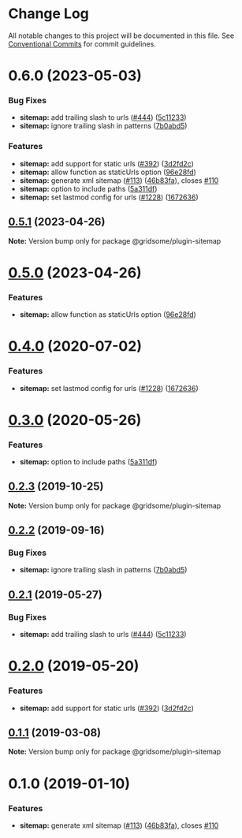 # Change Log

All notable changes to this project will be documented in this file.
See [Conventional Commits](https://conventionalcommits.org) for commit guidelines.

# 0.6.0 (2023-05-03)


### Bug Fixes

* **sitemap:** add trailing slash to urls ([#444](https://github.com/gridsome/gridsome/tree/master/packages/plugin-sitemap/issues/444)) ([5c11233](https://github.com/gridsome/gridsome/tree/master/packages/plugin-sitemap/commit/5c11233a218c833437a6689fb8bdc9744e0ac684))
* **sitemap:** ignore trailing slash in patterns ([7b0abd5](https://github.com/gridsome/gridsome/tree/master/packages/plugin-sitemap/commit/7b0abd55a0eac51e8fe589f8490117ee3ba3e884))


### Features

* **sitemap:** add support for static urls ([#392](https://github.com/gridsome/gridsome/tree/master/packages/plugin-sitemap/issues/392)) ([3d2fd2c](https://github.com/gridsome/gridsome/tree/master/packages/plugin-sitemap/commit/3d2fd2c57b07956dd88b08573c0cca80ca81e5e3))
* **sitemap:** allow function as staticUrls option ([96e28fd](https://github.com/gridsome/gridsome/tree/master/packages/plugin-sitemap/commit/96e28fd8a0c49636184c64ecde73c5ef15616b4c))
* **sitemap:** generate xml sitemap ([#113](https://github.com/gridsome/gridsome/tree/master/packages/plugin-sitemap/issues/113)) ([46b83fa](https://github.com/gridsome/gridsome/tree/master/packages/plugin-sitemap/commit/46b83fa0a39c1b782c2bd255f678c2818d181091)), closes [#110](https://github.com/gridsome/gridsome/tree/master/packages/plugin-sitemap/issues/110)
* **sitemap:** option to include paths ([5a311df](https://github.com/gridsome/gridsome/tree/master/packages/plugin-sitemap/commit/5a311dfdc8775933f7586f00fefa6695e69a096f))
* **sitemap:** set lastmod config for urls ([#1228](https://github.com/gridsome/gridsome/tree/master/packages/plugin-sitemap/issues/1228)) ([1672636](https://github.com/gridsome/gridsome/tree/master/packages/plugin-sitemap/commit/16726365c4ab5dd1aaad57de268f8e284cb05dbc))





## [0.5.1](https://github.com/gridsome/gridsome/tree/master/packages/plugin-sitemap/compare/@gridsome/plugin-sitemap@0.5.0...@gridsome/plugin-sitemap@0.5.1) (2023-04-26)

**Note:** Version bump only for package @gridsome/plugin-sitemap





# [0.5.0](https://github.com/gridsome/gridsome/tree/master/packages/plugin-sitemap/compare/@gridsome/plugin-sitemap@0.4.0...@gridsome/plugin-sitemap@0.5.0) (2023-04-26)


### Features

* **sitemap:** allow function as staticUrls option ([96e28fd](https://github.com/gridsome/gridsome/tree/master/packages/plugin-sitemap/commit/96e28fd8a0c49636184c64ecde73c5ef15616b4c))





# [0.4.0](https://github.com/gridsome/gridsome/tree/master/packages/plugin-sitemap/compare/@gridsome/plugin-sitemap@0.3.0...@gridsome/plugin-sitemap@0.4.0) (2020-07-02)


### Features

* **sitemap:** set lastmod config for urls ([#1228](https://github.com/gridsome/gridsome/tree/master/packages/plugin-sitemap/issues/1228)) ([1672636](https://github.com/gridsome/gridsome/tree/master/packages/plugin-sitemap/commit/16726365c4ab5dd1aaad57de268f8e284cb05dbc))





# [0.3.0](https://github.com/gridsome/gridsome/tree/master/packages/plugin-sitemap/compare/@gridsome/plugin-sitemap@0.2.3...@gridsome/plugin-sitemap@0.3.0) (2020-05-26)


### Features

* **sitemap:** option to include paths ([5a311df](https://github.com/gridsome/gridsome/tree/master/packages/plugin-sitemap/commit/5a311dfdc8775933f7586f00fefa6695e69a096f))





## [0.2.3](https://github.com/gridsome/gridsome/tree/master/packages/plugin-sitemap/compare/@gridsome/plugin-sitemap@0.2.2...@gridsome/plugin-sitemap@0.2.3) (2019-10-25)

**Note:** Version bump only for package @gridsome/plugin-sitemap





## [0.2.2](https://github.com/gridsome/gridsome/tree/master/packages/plugin-sitemap/compare/@gridsome/plugin-sitemap@0.2.1...@gridsome/plugin-sitemap@0.2.2) (2019-09-16)


### Bug Fixes

* **sitemap:** ignore trailing slash in patterns ([7b0abd5](https://github.com/gridsome/gridsome/tree/master/packages/plugin-sitemap/commit/7b0abd5))





## [0.2.1](https://github.com/gridsome/gridsome/tree/master/packages/plugin-sitemap/compare/@gridsome/plugin-sitemap@0.2.0...@gridsome/plugin-sitemap@0.2.1) (2019-05-27)


### Bug Fixes

* **sitemap:** add trailing slash to urls ([#444](https://github.com/gridsome/gridsome/tree/master/packages/plugin-sitemap/issues/444)) ([5c11233](https://github.com/gridsome/gridsome/tree/master/packages/plugin-sitemap/commit/5c11233))





# [0.2.0](https://github.com/gridsome/gridsome/tree/master/packages/plugin-sitemap/compare/@gridsome/plugin-sitemap@0.1.1...@gridsome/plugin-sitemap@0.2.0) (2019-05-20)


### Features

* **sitemap:** add support for static urls ([#392](https://github.com/gridsome/gridsome/tree/master/packages/plugin-sitemap/issues/392)) ([3d2fd2c](https://github.com/gridsome/gridsome/tree/master/packages/plugin-sitemap/commit/3d2fd2c))





## [0.1.1](https://github.com/gridsome/gridsome/tree/master/packages/plugin-sitemap/compare/@gridsome/plugin-sitemap@0.1.0...@gridsome/plugin-sitemap@0.1.1) (2019-03-08)

**Note:** Version bump only for package @gridsome/plugin-sitemap





<a name="0.1.0"></a>
# 0.1.0 (2019-01-10)


### Features

* **sitemap:** generate xml sitemap ([#113](https://github.com/gridsome/gridsome/tree/master/packages/plugin-sitemap/issues/113)) ([46b83fa](https://github.com/gridsome/gridsome/tree/master/packages/plugin-sitemap/commit/46b83fa)), closes [#110](https://github.com/gridsome/gridsome/tree/master/packages/plugin-sitemap/issues/110)
